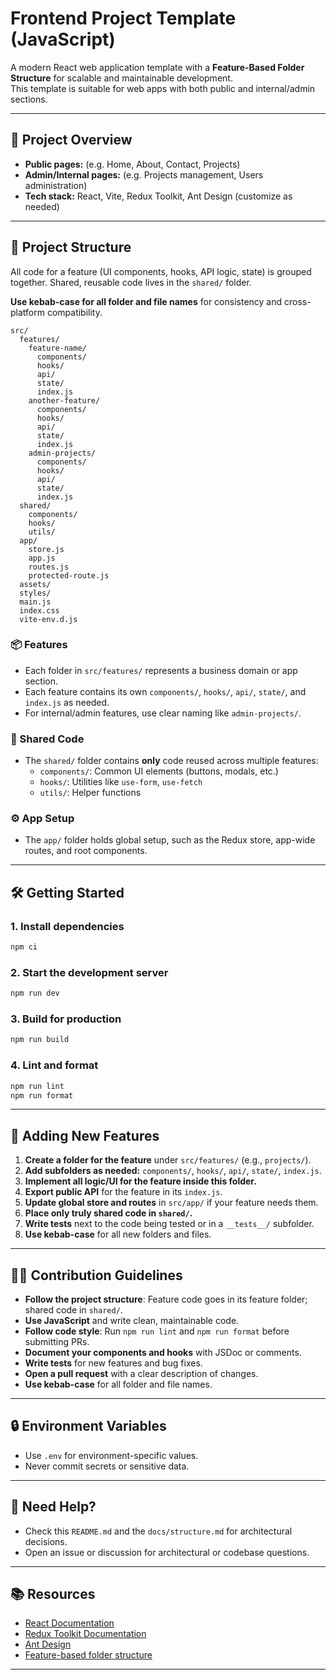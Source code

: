 # Frontend Project Template (JavaScript)

A modern React web application template with a **Feature-Based Folder Structure** for scalable and maintainable development.  
This template is suitable for web apps with both public and internal/admin sections.

---

## 🚀 Project Overview

- **Public pages:** (e.g. Home, About, Contact, Projects)
- **Admin/Internal pages:** (e.g. Projects management, Users administration)
- **Tech stack:** React, Vite, Redux Toolkit, Ant Design (customize as needed)

---

## 📁 Project Structure

All code for a feature (UI components, hooks, API logic, state) is grouped together. Shared, reusable code lives in the `shared/` folder.

**Use kebab-case for all folder and file names** for consistency and cross-platform compatibility.

```plaintext
src/
  features/
    feature-name/
      components/
      hooks/
      api/
      state/
      index.js
    another-feature/
      components/
      hooks/
      api/
      state/
      index.js
    admin-projects/
      components/
      hooks/
      api/
      state/
      index.js
  shared/
    components/
    hooks/
    utils/
  app/
    store.js
    app.js
    routes.js
    protected-route.js
  assets/
  styles/
  main.js
  index.css
  vite-env.d.js
```

### 📦 Features

- Each folder in `src/features/` represents a business domain or app section.
- Each feature contains its own `components/`, `hooks/`, `api/`, `state/`, and `index.js` as needed.
- For internal/admin features, use clear naming like `admin-projects/`.

### 🧩 Shared Code

- The `shared/` folder contains **only** code reused across multiple features:
  - `components/`: Common UI elements (buttons, modals, etc.)
  - `hooks/`: Utilities like `use-form`, `use-fetch`
  - `utils/`: Helper functions

### ⚙️ App Setup

- The `app/` folder holds global setup, such as the Redux store, app-wide routes, and root components.

---

## 🛠️ Getting Started

### 1. Install dependencies

```bash
npm ci
```

### 2. Start the development server

```bash
npm run dev
```

### 3. Build for production

```bash
npm run build
```

### 4. Lint and format

```bash
npm run lint
npm run format
```

---

## 🚦 Adding New Features

1. **Create a folder for the feature** under `src/features/` (e.g., `projects/`).
2. **Add subfolders as needed:** `components/`, `hooks/`, `api/`, `state/`, `index.js`.
3. **Implement all logic/UI for the feature inside this folder.**
4. **Export public API** for the feature in its `index.js`.
5. **Update global store and routes** in `src/app/` if your feature needs them.
6. **Place only truly shared code in `shared/`.**
7. **Write tests** next to the code being tested or in a `__tests__/` subfolder.
8. **Use kebab-case** for all new folders and files.

---

## 🧑‍💻 Contribution Guidelines

- **Follow the project structure**: Feature code goes in its feature folder; shared code in `shared/`.
- **Use JavaScript** and write clean, maintainable code.
- **Follow code style**: Run `npm run lint` and `npm run format` before submitting PRs.
- **Document your components and hooks** with JSDoc or comments.
- **Write tests** for new features and bug fixes.
- **Open a pull request** with a clear description of changes.
- **Use kebab-case** for all folder and file names.

---

## 🔒 Environment Variables

- Use `.env` for environment-specific values.
- Never commit secrets or sensitive data.

---

## 💬 Need Help?

- Check this `README.md` and the `docs/structure.md` for architectural decisions.
- Open an issue or discussion for architectural or codebase questions.

---

## 📚 Resources

- [React Documentation](https://react.dev/)
- [Redux Toolkit Documentation](https://redux-toolkit.js.org/)
- [Ant Design](https://ant.design/docs/react/introduce)
- [Feature-based folder structure](https://dev.to/hackmamba/a-feature-based-approach-to-structuring-react-projects-4j6o)

---
